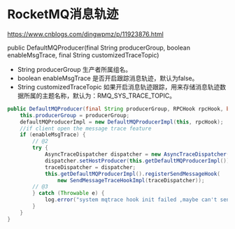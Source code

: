 # RocketMQ消息轨迹
https://www.cnblogs.com/dingwpmz/p/11923876.html

public DefaultMQProducer(final String producerGroup, boolean enableMsgTrace, final String customizedTraceTopic)

* String producerGroup  生产者所属组名。
* boolean enableMsgTrace 是否开启跟踪消息轨迹，默认为false。
* String customizedTraceTopic 如果开启消息轨迹跟踪，用来存储消息轨迹数据所属的主题名称，默认为：RMQ_SYS_TRACE_TOPIC。

```java
public DefaultMQProducer(final String producerGroup, RPCHook rpcHook, boolean enableMsgTrace,final String customizedTraceTopic) {      // @1
    this.producerGroup = producerGroup;
    defaultMQProducerImpl = new DefaultMQProducerImpl(this, rpcHook);
    //if client open the message trace feature
    if (enableMsgTrace) { 
        // @2
        try {
            AsyncTraceDispatcher dispatcher = new AsyncTraceDispatcher(customizedTraceTopic, rpcHook;                                                         
            dispatcher.setHostProducer(this.getDefaultMQProducerImpl());
            traceDispatcher = dispatcher;
            this.getDefaultMQProducerImpl().registerSendMessageHook(
                new SendMessageTraceHookImpl(traceDispatcher));
        // @3
        } catch (Throwable e) {
            log.error("system mqtrace hook init failed ,maybe can't send msg trace data");
        }
    }
}
```